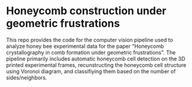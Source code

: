 # Honeycomb construction under geometric frustrations

This repo provides the code for the computer vision pipeline used to analyze honey bee experimental data for the paper "Honeycomb crystallography in comb formation under geometric frustrations". The pipeline primarily includes automatic honeycomb cell detection on the 3D printed experimental frames, recunstructing the honeycomb cell structure using Voronoi diagram, and classifiying them based on the number of sides/neighbors.
